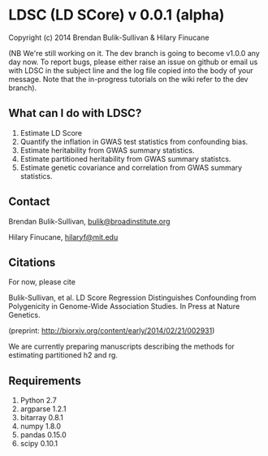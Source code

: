 LDSC (LD SCore) v 0.0.1 (alpha)
==============================

Copyright (c) 2014 Brendan Bulik-Sullivan & Hilary Finucane

(NB We're still working on it. The dev branch is going to become v1.0.0 any day now. To report bugs, please either raise an issue on github or email us with LDSC in the subject line and the log file copied into the body of your message. Note that the in-progress tutorials on the wiki refer to the dev branch).

What can I do with LDSC?
---------------------

1. Estimate LD Score
2. Quantify the inflation in GWAS test statistics from confounding bias.
3. Estimate heritability from GWAS summary statistics.
4. Estimate partitioned heritability from GWAS summary statistcs.
5. Estimate genetic covariance and correlation from GWAS summary statistics.

Contact
-------

Brendan Bulik-Sullivan, bulik@broadinstitute.org

Hilary Finucane, hilaryf@mit.edu

Citations
---------

For now, please cite

Bulik-Sullivan, et al. LD Score Regression Distinguishes Confounding from Polygenicity in Genome-Wide Association Studies.
In Press at Nature Genetics.

(preprint: http://biorxiv.org/content/early/2014/02/21/002931)

We are currently preparing manuscripts describing the methods for estimating partitioned h2 and rg.

Requirements
------------

1. Python 2.7
2. argparse 1.2.1
3. bitarray 0.8.1
4. numpy 1.8.0
5. pandas 0.15.0
6. scipy 0.10.1

